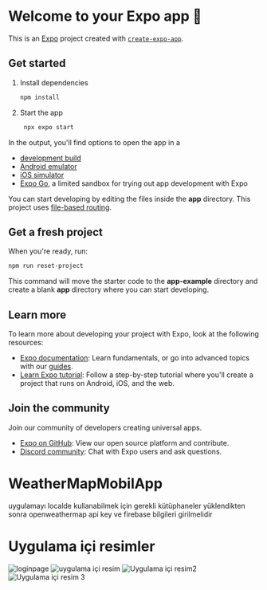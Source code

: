 # Welcome to your Expo app 👋

This is an [Expo](https://expo.dev) project created with [`create-expo-app`](https://www.npmjs.com/package/create-expo-app).

## Get started

1. Install dependencies

   ```bash
   npm install
   ```

2. Start the app

   ```bash
    npx expo start
   ```

In the output, you'll find options to open the app in a

- [development build](https://docs.expo.dev/develop/development-builds/introduction/)
- [Android emulator](https://docs.expo.dev/workflow/android-studio-emulator/)
- [iOS simulator](https://docs.expo.dev/workflow/ios-simulator/)
- [Expo Go](https://expo.dev/go), a limited sandbox for trying out app development with Expo

You can start developing by editing the files inside the **app** directory. This project uses [file-based routing](https://docs.expo.dev/router/introduction).

## Get a fresh project

When you're ready, run:

```bash
npm run reset-project
```

This command will move the starter code to the **app-example** directory and create a blank **app** directory where you can start developing.

## Learn more

To learn more about developing your project with Expo, look at the following resources:

- [Expo documentation](https://docs.expo.dev/): Learn fundamentals, or go into advanced topics with our [guides](https://docs.expo.dev/guides).
- [Learn Expo tutorial](https://docs.expo.dev/tutorial/introduction/): Follow a step-by-step tutorial where you'll create a project that runs on Android, iOS, and the web.

## Join the community

Join our community of developers creating universal apps.

- [Expo on GitHub](https://github.com/expo/expo): View our open source platform and contribute.
- [Discord community](https://chat.expo.dev): Chat with Expo users and ask questions.
# WeatherMapMobilApp
uygulamayı localde kullanabilmek için gerekli kütüphaneler yüklendikten sonra openweathermap api key ve firebase bilgileri girilmelidir 

# Uygulama içi resimler 

![loginpage](https://github.com/user-attachments/assets/3032c50c-6bd8-4834-ade4-60ade954392b?raw=true)
![uygulama içi resim](https://github.com/user-attachments/assets/8ccfbde5-3656-4d5b-9424-d3786ca4a4d9)
![Uygulama içi resim2](https://github.com/user-attachments/assets/b33559ed-f34e-4b76-969d-c0e72124af2a)
![Uygulama içi resim 3](https://github.com/user-attachments/assets/b2f9491a-d62c-46d6-9ad9-e8ab613d8472)

